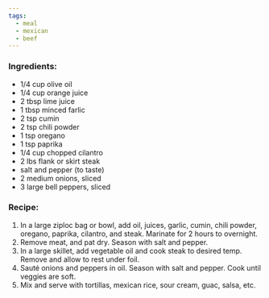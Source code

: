 ```yaml
---
tags:
  - meal
  - mexican
  - beef
---
```

### Ingredients:
- 1/4 cup olive oil
- 1/4 cup orange juice
- 2 tbsp lime juice
- 1 tbsp minced farlic
- 2 tsp cumin
- 2 tsp chili powder
- 1 tsp oregano
- 1 tsp paprika
- 1/4 cup chopped cilantro
- 2 lbs flank or skirt steak
- salt and pepper (to taste)
- 2 medium onions, sliced
- 3 large bell peppers, sliced

### Recipe:
1. In a large ziploc bag or bowl, add oil, juices, garlic, cumin, chili powder, oregano, paprika, cilantro, and steak. Marinate for 2 hours to overnight. 
2. Remove meat, and pat dry. Season with salt and pepper. 
3. In a large skillet, add vegetable oil and cook steak to desired temp. Remove and allow to rest under foil. 
4. Sauté onions and peppers in oil. Season with salt and pepper. Cook until veggies are soft. 
5. Mix and serve with tortillas, mexican rice, sour cream, guac, salsa, etc. 